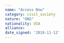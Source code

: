 ```yaml
---
name: "Access Now"
category: civil_society
nature: "ONG"
nationality: USA
alliance: 
date_signed: '2018-11-12'
---
```

    